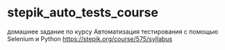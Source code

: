 # stepik_auto_tests_course
домашнее задание по курсу Автоматизация тестирования с помощью Selenium и Python
https://stepik.org/course/575/syllabus
